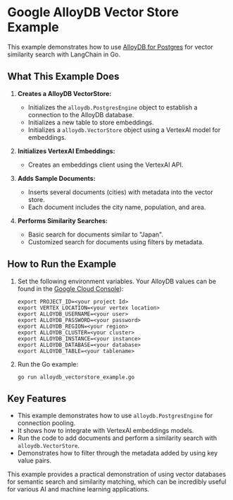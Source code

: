 # Google AlloyDB Vector Store Example

This example demonstrates how to use [AlloyDB for Postgres](https://cloud.google.com/products/alloydb) for vector similarity search with LangChain in Go.

## What This Example Does

1. **Creates a AlloyDB VectorStore:**
   - Initializes the `alloydb.PostgresEngine` object to establish a connection to the AlloyDB database.
   - Initializes a new table to store embeddings.
   - Initializes a `alloydb.VectorStore` object using a VertexAI model for embeddings.

2. **Initializes VertexAI Embeddings:**
    - Creates an embeddings client using the VertexAI API.

3. **Adds Sample Documents:**
    - Inserts several documents (cities) with metadata into the vector store.
    - Each document includes the city name, population, and area.

4. **Performs Similarity Searches:**
    - Basic search for documents similar to "Japan".
    - Customized search for documents using filters by metadata.

## How to Run the Example

1. Set the following environment variables. Your AlloyDB values can be found in the [Google Cloud Console](https://console.cloud.google.com/alloydb/clusters)):
   ```
   export PROJECT_ID=<your project Id>
   export VERTEX_LOCATION=<your vertex location>
   export ALLOYDB_USERNAME=<your user>
   export ALLOYDB_PASSWORD=<your password>
   export ALLOYDB_REGION=<your region>
   export ALLOYDB_CLUSTER=<your cluster>
   export ALLOYDB_INSTANCE=<your instance>
   export ALLOYDB_DATABASE=<your database>
   export ALLOYDB_TABLE=<your tablename>
   ```

2. Run the Go example:
   ```
   go run alloydb_vectorstore_example.go
   ```

## Key Features

- This example demonstrates how to use `alloydb.PostgresEngine` for connection pooling.
- It shows how to integrate with VertexAI embeddings models.
- Run the code to add documents and perform a similarity search with `alloydb.VectorStore`.
- Demonstrates how to filter through the metadata added by using key value pairs.

This example provides a practical demonstration of using vector databases for semantic search and similarity matching, which can be incredibly useful for various AI and machine learning applications.
